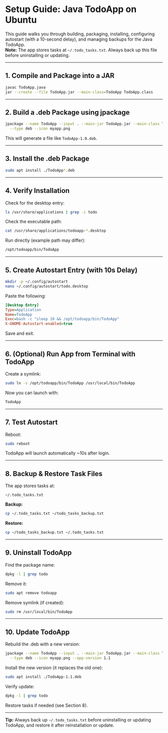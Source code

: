 # Setup Guide: Java TodoApp on Ubuntu

This guide walks you through building, packaging, installing, configuring autostart (with a 10-second delay), and managing backups for the Java TodoApp.  
**Note:** The app stores tasks at `~/.todo_tasks.txt`. Always back up this file before uninstalling or updating.

---

## 1. Compile and Package into a JAR

```bash
javac TodoApp.java
jar --create --file TodoApp.jar --main-class=TodoApp TodoApp.class
```

---

## 2. Build a .deb Package using jpackage

```bash
jpackage --name TodoApp --input . --main-jar TodoApp.jar --main-class TodoApp \
  --type deb --icon myapp.png
```

This will generate a file like `TodoApp-1.0.deb`.

---

## 3. Install the .deb Package

```bash
sudo apt install ./TodoApp*.deb
```

---

## 4. Verify Installation

Check for the desktop entry:

```bash
ls /usr/share/applications | grep -i todo
```

Check the executable path:

```bash
cat /usr/share/applications/todoapp-*.desktop
```

Run directly (example path may differ):

```bash
/opt/todoapp/bin/TodoApp
```

---

## 5. Create Autostart Entry (with 10s Delay)

```bash
mkdir -p ~/.config/autostart
nano ~/.config/autostart/todo.desktop
```

Paste the following:

```ini
[Desktop Entry]
Type=Application
Name=TodoApp
Exec=bash -c "sleep 10 && /opt/todoapp/bin/TodoApp"
X-GNOME-Autostart-enabled=true
```

Save and exit.

---

## 6. (Optional) Run App from Terminal with TodoApp

Create a symlink:

```bash
sudo ln -s /opt/todoapp/bin/TodoApp /usr/local/bin/TodoApp
```

Now you can launch with:

```bash
TodoApp
```

---

## 7. Test Autostart

Reboot:

```bash
sudo reboot
```

TodoApp will launch automatically ~10s after login.

---

## 8. Backup & Restore Task Files

The app stores tasks at:

```
~/.todo_tasks.txt
```

**Backup:**

```bash
cp ~/.todo_tasks.txt ~/todo_tasks_backup.txt
```

**Restore:**

```bash
cp ~/todo_tasks_backup.txt ~/.todo_tasks.txt
```

---

## 9. Uninstall TodoApp

Find the package name:

```bash
dpkg -l | grep todo
```

Remove it:

```bash
sudo apt remove todoapp
```

Remove symlink (if created):

```bash
sudo rm /usr/local/bin/TodoApp
```

---

## 10. Update TodoApp

Rebuild the .deb with a new version:

```bash
jpackage --name TodoApp --input . --main-jar TodoApp.jar --main-class TodoApp \
  --type deb --icon myapp.png --app-version 1.1
```

Install the new version (it replaces the old one):

```bash
sudo apt install ./TodoApp-1.1.deb
```

Verify update:

```bash
dpkg -l | grep todo
```

Restore tasks if needed (see Section 8).

---

**Tip:** Always back up `~/.todo_tasks.txt` before uninstalling or updating TodoApp, and restore it after reinstallation or update.